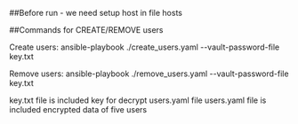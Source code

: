 ##Before run - we need setup host in file hosts

##Commands for CREATE/REMOVE users

Create users:   ansible-playbook ./create_users.yaml  --vault-password-file key.txt

Remove users:   ansible-playbook ./remove_users.yaml  --vault-password-file key.txt


key.txt file is included key for decrypt users.yaml file
users.yaml file is included encrypted data of five users
